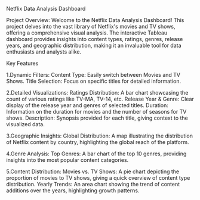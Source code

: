 Netflix Data Analysis Dashboard

Project Overview:
Welcome to the Netflix Data Analysis Dashboard! This project delves into the vast library of Netflix's movies and TV shows, offering a comprehensive visual analysis. The interactive Tableau dashboard provides insights into content types, ratings, genres, release years, and geographic distribution, making it an invaluable tool for data enthusiasts and analysts alike.

Key Features

1.Dynamic Filters:
 Content Type: Easily switch between Movies and TV Shows.
 Title Selection: Focus on specific titles for detailed information.
 
2.Detailed Visualizations:
 Ratings Distribution: A bar chart showcasing the count of various ratings like TV-MA, TV-14, etc.
 Release Year & Genre: Clear display of the release year and genres of selected titles.
 Duration: Information on the duration for movies and the number of seasons for TV shows.
 Description: Synopsis provided for each title, giving context to the visualized data.

3.Geographic Insights:
Global Distribution: A map illustrating the distribution of Netflix content by country, highlighting the global reach of the platform.

4.Genre Analysis:
Top Genres: A bar chart of the top 10 genres, providing insights into the most popular content categories.

5.Content Distribution:
 Movies vs. TV Shows: A pie chart depicting the proportion of movies to TV shows, giving a quick overview of content type distribution.
 Yearly Trends: An area chart showing the trend of content additions over the years, highlighting growth patterns.



